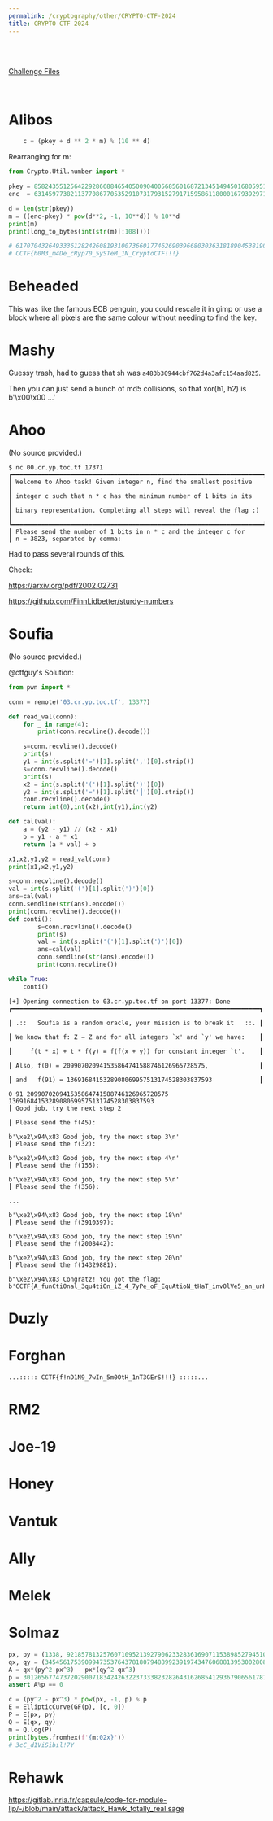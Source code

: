 ```yaml
---
permalink: /cryptography/other/CRYPTO-CTF-2024
title: CRYPTO CTF 2024
---
```


<br>
<br>

[Challenge Files](https://github.com/Connor-McCartney/CTF_Files/tree/main/2024/CRYPTO%20CTF)

<br>

# Alibos

```python
	c = (pkey + d ** 2 * m) % (10 ** d)
```

Rearranging for m:

```python
from Crypto.Util.number import *

pkey = 8582435512564229286688465405009040056856016872134514945016805951785759509953023638490767572236748566493023965794194297026085882082781147026501124183913218900918532638964014591302221504335115379744625749001902791287122243760312557423006862735120339132655680911213722073949690947638446354528576541717311700749946777
enc  = 6314597738211377086770535291073179315279171595861180001679392971498929017818237394074266448467963648845725270238638741470530326527225591470945568628357663345362977083408459035746665948779559824189070193446347235731566688204757001867451307179564783577100125355658166518394135392082890798973020986161756145194380336

d = len(str(pkey))
m = ((enc-pkey) * pow(d**2, -1, 10**d)) % 10**d
print(m)
print(long_to_bytes(int(str(m)[:108])))

# 6170704326493336128242608193100736601774626903966803036318189045381903593682775829229200905376968543264526051111111111111111111111111111111111111111111111111111111111111111111111111111111111111111111111111111111111111111111111111111111111111111111111111111111111111111111111111111111111111111111111111111111111111
# CCTF{h0M3_m4De_cRyp70_5ySTeM_1N_CryptoCTF!!!}
```


# Beheaded

This was like the famous ECB penguin, you could rescale it in gimp or use a block where all pixels are the same colour without needing to find the key. 

# Mashy

Guessy trash, had to guess that sh was `a483b30944cbf762d4a3afc154aad825`. 

Then you can just send a bunch of md5 collisions, so that xor(h1, h2) is b'\x00\x00 ...'

# Ahoo

(No source provided.)

```
$ nc 00.cr.yp.toc.tf 17371
┏━━━━━━━━━━━━━━━━━━━━━━━━━━━━━━━━━━━━━━━━━━━━━━━━━━━━━━━━━━━━━━━━━━━━━┓
┃ Welcome to Ahoo task! Given integer n, find the smallest positive   ┃
┃ integer c such that n * c has the minimum number of 1 bits in its   ┃
┃ binary representation. Completing all steps will reveal the flag :) ┃
┗━━━━━━━━━━━━━━━━━━━━━━━━━━━━━━━━━━━━━━━━━━━━━━━━━━━━━━━━━━━━━━━━━━━━━┛
┃ Please send the number of 1 bits in n * c and the integer c for
┃ n = 3823, separated by comma: 
```

Had to pass several rounds of this.

Check:

<https://arxiv.org/pdf/2002.02731>

<https://github.com/FinnLidbetter/sturdy-numbers>



# Soufia

(No source provided.)

@ctfguy's Solution:

```python
from pwn import *

conn = remote('03.cr.yp.toc.tf', 13377)

def read_val(conn):
    for _ in range(4):
        print(conn.recvline().decode())

    s=conn.recvline().decode()
    print(s)
    y1 = int(s.split('=')[1].split(',')[0].strip())
    s=conn.recvline().decode()
    print(s)
    x2 = int(s.split('(')[1].split(')')[0])
    y2 = int(s.split('=')[1].split('┃')[0].strip())
    conn.recvline().decode()
    return int(0),int(x2),int(y1),int(y2)

def cal(val):
    a = (y2 - y1) // (x2 - x1)
    b = y1 - a * x1
    return (a * val) + b

x1,x2,y1,y2 = read_val(conn)
print(x1,x2,y1,y2)

s=conn.recvline().decode()
val = int(s.split('(')[1].split(')')[0])
ans=cal(val)
conn.sendline(str(ans).encode())
print(conn.recvline().decode())
def conti():
        s=conn.recvline().decode()
        print(s)
        val = int(s.split('(')[1].split(')')[0])
        ans=cal(val)
        conn.sendline(str(ans).encode())
        print(conn.recvline())

while True:
    conti()
```

```
[+] Opening connection to 03.cr.yp.toc.tf on port 13377: Done
┏━━━━━━━━━━━━━━━━━━━━━━━━━━━━━━━━━━━━━━━━━━━━━━━━━━━━━━━━━━━━━━━━━━━━┓

┃ .::   Soufia is a random oracle, your mission is to break it   ::. ┃

┃ We know that f: Z → Z and for all integers `x' and `y' we have:    ┃

┃     f(t * x) + t * f(y) = f(f(x + y)) for constant integer `t'.    ┃

┃ Also, f(0) = 209907020941535864741588746126965728575,              ┃

┃ and   f(91) = 1369168415328908069957513174528303837593             ┃

0 91 209907020941535864741588746126965728575 1369168415328908069957513174528303837593
┃ Good job, try the next step 2

┃ Please send the f(45):

b'\xe2\x94\x83 Good job, try the next step 3\n'
┃ Please send the f(32):

b'\xe2\x94\x83 Good job, try the next step 4\n'
┃ Please send the f(155):

b'\xe2\x94\x83 Good job, try the next step 5\n'
┃ Please send the f(356):

...

b'\xe2\x94\x83 Good job, try the next step 18\n'
┃ Please send the f(3910397):

b'\xe2\x94\x83 Good job, try the next step 19\n'
┃ Please send the f(2008442):

b'\xe2\x94\x83 Good job, try the next step 20\n'
┃ Please send the f(14329881):

b"\xe2\x94\x83 Congratz! You got the flag: b'CCTF{A_funCti0nal_3qu4tiOn_iZ_4_7yPe_oF_EquAtioN_tHaT_inv0lVe5_an_unKnOwn_funCt!on_r4tH3r_thAn_juS7_vArIabl3s!!}'\n"
```

# Duzly

# Forghan

```
...::::: CCTF{f!nD1N9_7wIn_5m0OtH_1nT3GErS!!!} :::::...
```

# RM2

# Joe-19

# Honey

# Vantuk

# Ally

# Melek

# Solmaz

```python
px, py = (1338, 9218578132576071095213927906233283616907115389852794510465118810355739314264)
qx, qy = (3454561753909947353764378180794889923919743476068813953002808647958908878895, 17267599534808803050751150297274989016063324917454246976792837120400888025519)
A = qx*(py^2-px^3) - px*(qy^2-qx^3)
p = 30126567747372029007183424263223733382328264316268541293679065617875255137317
assert A%p == 0

c = (py^2 - px^3) * pow(px, -1, p) % p
E = EllipticCurve(GF(p), [c, 0])
P = E(px, py)
Q = E(qx, qy)
m = Q.log(P)
print(bytes.fromhex(f'{m:02x}'))
# 3cC_d1ViSibil!7Y
```


# Rehawk

<https://gitlab.inria.fr/capsule/code-for-module-lip/-/blob/main/attack/attack_Hawk_totally_real.sage>

